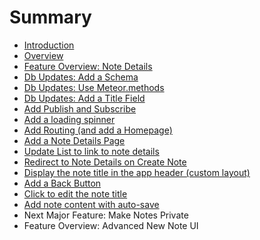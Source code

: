 # Summary

* [Introduction](README.md)
* [Overview](overview.md)
* [Feature Overview: Note Details](feature_overview_note_details.md)
* [Db Updates: Add a Schema](db_updates_add_a_schema.md)
* [Db Updates: Use Meteor.methods](db_updates_use_meteormethods.md)
* [Db Updates: Add a Title Field](db_updates_add_a_title_field.md)
* [Add Publish and Subscribe](add_publish_and_subscribe.md)
* [Add a loading spinner](add_a_loading_spinner.md)
* [Add Routing (and add a Homepage)](add_routing.md)
* [Add a Note Details Page](add_a_note_details_page.md)
* [Update List to link to note details](update_list_to_link_to_note_details.md)
* [Redirect to Note Details on Create Note](redirect_to_note_details_on_create_note.md)
* [Display the note title in the app header (custom layout)](display_the_note_title_in_the_app_header_custom_la.md)
* [Add a Back Button](add_a_back_button.md)
* [Click to edit the note title](click_to_edit_the_note_title.md)
* [Add note content with auto-save](click_to_add_or_update_note_content.md)
* Next Major Feature: Make Notes Private
* Feature Overview: Advanced New Note UI

